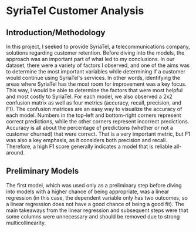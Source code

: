 # SyriaTel Customer Analysis

## Introduction/Methodology
In this project, I seeked to provide SyriaTel, a telecommunications company, solutions regarding customer retention. Before diving into the models, the approach was an important part of what led to my conclusions. In our dataset, there were a variety of factors I observed, and one of the aims was to determine the most important variables while determining if a customer would continue using SyriaTel's services. In other words, identifying the areas where SyriaTel has the most room for improvement was a key focus. This way, I would be able to determine the factors that were most helpful and most costly to SyriaTel.
For each model, we also observed a 2x2 confusion matrix as well as four metrics (accuracy, recall, precision, and F1). The confusion matrices are an easy way to visualize the accuracy of each model. Numbers in the top-left and bottom-right corners represent correct predictions, while the other corners represent incorrect predictions. Accuracy is all about the percentage of predictions (whether or not a customer churned) that were correct. That is a very important metric, but F1 was also a key emphasis, as it considers both precision and recall. Therefore, a high F1 score generally indicates a model that is reliable all-around.

## Preliminary Models
The first model, which was used only as a preliminary step before diving into models with a higher chance of being appropriate, was a linear regression (in this case, the dependent variable only has two outcomes, so a linear regression does not have a good chance of being a good fit). The main takeaways from the linear regression and subsequent steps were that some columns were unnecessary and should be removed due to strong multicollinearity.
